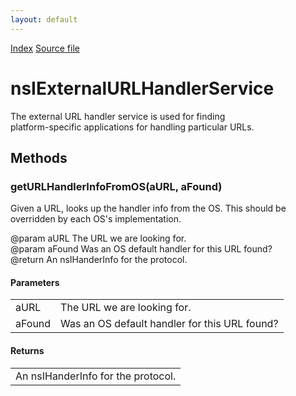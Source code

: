 ```yaml
---
layout: default
---
```

<div id='links'><a href="../index.html">Index</a>
<a href="http://dxr.mozilla.org/mozilla-central/source/uriloader/exthandler/nsIExternalURLHandlerService.idl">Source file</a>
</div>

# nsIExternalURLHandlerService #
  
The external URL handler service is used for finding  
platform-specific applications for handling particular URLs.  
  

## Methods ##

### getURLHandlerInfoFromOS(aURL, aFound) ###
  
Given a URL, looks up the handler info from the OS. This should be  
overridden by each OS's implementation.  
  
@param aURL The URL we are looking for.  
@param aFound  Was an OS default handler for this URL found?  
@return  An nsIHanderInfo for the protocol.  
  

#### Parameters ####

<table>

<tr>
<td>aURL</td>
<td>The URL we are looking for.  
</td>
</tr>

<tr>
<td>aFound</td>
<td>Was an OS default handler for this URL found?  
</td>
</tr>

</table>

#### Returns ####

<table>

<tr>
<td>An nsIHanderInfo for the protocol.  
</td>
</tr>

</table>
